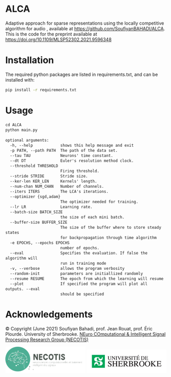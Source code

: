 ALCA
==========

Adaptive approach for sparse representations using the locally competitive algorithm for audio , available at <https://github.com/SoufiyanBAHADI/ALCA>. This is the code for the preprint available at https://doi.org/10.1109/MLSP52302.2021.9596348

# Installation

The required python packages are listed in requirements.txt, and can be installed with: 
```bash
pip install -r requirements.txt
```

# Usage

```
cd ALCA
python main.py

optional arguments:
  -h, --help            shows this help message and exit
  -p PATH, --path PATH  The path of the data set.
  --tau TAU             Neurons' time constant.
  --dt DT               Euler's resolution method clock.
  --threshold THRESHOLD
                        Firing threshold.
  --stride STRIDE       Stride size.
  --ker-len KER_LEN     Kernels' length.
  --num-chan NUM_CHAN   Number of channels.
  --iters ITERS         The LCA's iterations.
  --optimizer {sgd,adam}
                        The optimizer needed for training.
  --lr LR               Learning rate.
  --batch-size BATCH_SIZE
                        the size of each mini batch.
  --buffer-size BUFFER_SIZE
                        The size of the buffer where to store steady states
                        for backpropagation through time algorithm
  -e EPOCHS, --epochs EPOCHS
                        number of epochs.
  --eval                Specifies the evaluation. If false the algorithm will
                        run in training mode
  -v, --verbose         allows the program verbosity
  --random-init         parameters are initiallized randomly
  --resume RESUME       The epoch from which the learning will resume
  --plot                If specified the program will plot all outputs. --eval
                        should be specified
```


# Acknowledgements

© Copyright (June 2021) Soufiyan Bahadi, prof. Jean Rouat, prof. Éric Plourde. University of Sherbrooke. [NEuro COmputational & Intelligent Signal Processing Research Group (NECOTIS)](http://www.gel.usherbrooke.ca/necotis/)

<img src="images/necotis.png" width="250" /> <img src="images/UdeS.jpg" width="250" />
